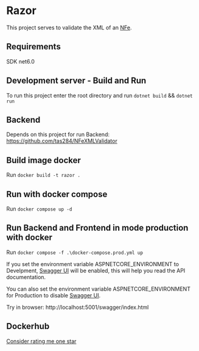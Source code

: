 # Razor

This project serves to validate the XML of an [NFe](https://www.nfe.fazenda.gov.br/portal/principal.aspx).

## Requirements
SDK net6.0

## Development server - Build and Run

To run this project enter the root directory and run `dotnet build` && `dotnet run`

## Backend
Depends on this project for run Backend: https://github.com/tas284/NFeXMLValidator

## Build image docker

Run `docker build -t razor .`

## Run with docker compose

Run `docker compose up -d`

## Run Backend and Frontend in mode production with docker

Run `docker compose -f .\docker-compose.prod.yml up`

If you set the environment variable ASPNETCORE_ENVIRONMENT to Develpment, [Swagger UI](https://swagger.io/tools/swagger-ui/) will be enabled, this will help you read the API documentation.

You can also set the environment variable ASPNETCORE_ENVIRONMENT for Production to disable [Swagger UI](https://swagger.io/tools/swagger-ui/).

Try in browser: http://localhost:5001/swagger/index.html

## Dockerhub

[Consider rating me one star](https://hub.docker.com/r/tiagosaldanha/razor)
